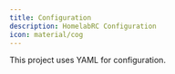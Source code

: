 ```yaml
---
title: Configuration
description: HomelabRC Configuration
icon: material/cog
---
```


This project uses YAML for configuration.
